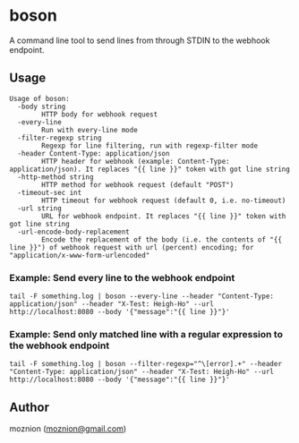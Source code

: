 # boson

A command line tool to send lines from through STDIN to the webhook endpoint.

## Usage

```
Usage of boson:
  -body string
        HTTP body for webhook request
  -every-line
        Run with every-line mode
  -filter-regexp string
        Regexp for line filtering, run with regexp-filter mode
  -header Content-Type: application/json
        HTTP header for webhook (example: Content-Type: application/json). It replaces "{{ line }}" token with got line string
  -http-method string
        HTTP method for webhook request (default "POST")
  -timeout-sec int
        HTTP timeout for webhook request (default 0, i.e. no-timeout)
  -url string
        URL for webhook endpoint. It replaces "{{ line }}" token with got line string
  -url-encode-body-replacement
        Encode the replacement of the body (i.e. the contents of "{{ line }}") of webhook request with url (percent) encoding; for "application/x-www-form-urlencoded"
```

### Example: Send every line to the webhook endpoint

```
tail -F something.log | boson --every-line --header "Content-Type: application/json" --header "X-Test: Heigh-Ho" --url http://localhost:8080 --body '{"message":"{{ line }}"}'
```

### Example: Send only matched line with a regular expression to the webhook endpoint

```
tail -F something.log | boson --filter-regexp="^\[error].+" --header "Content-Type: application/json" --header "X-Test: Heigh-Ho" --url http://localhost:8080 --body '{"message":"{{ line }}"}'
```

## Author

moznion (<moznion@gmail.com>)

